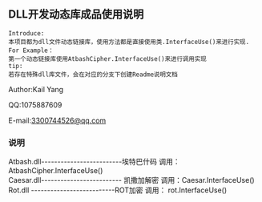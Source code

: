 ##  DLL开发动态库成品使用说明
```
Introduce:
本项目都为dll文件动态链接库，使用方法都是直接使用类.InterfaceUse()来进行实现.
For Example：
第一个动态链接库使用AtbashCipher.InterfaceUse()来进行调用实现
tip:
若存在特殊dll库文件，会在对应的分支下创建Readme说明文档
```
Author:Kail Yang    

QQ:1075887609    

E-mail:3300744526@qq.com   
### 说明
Atbash.dll-------------------------埃特巴什码    调用：AtbashCipher.InterfaceUse()      
Caesar.dll------------------------- 凯撒加解密    调用：Caesar.InterfaceUse()      
Rot.dll     --------------------------ROT加密       调用： rot.InterfaceUse()     
